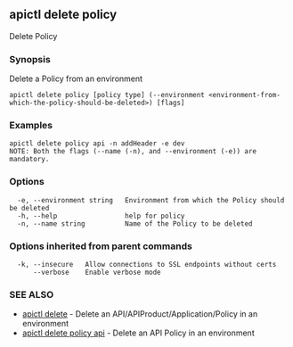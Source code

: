 ## apictl delete policy

Delete Policy

### Synopsis

Delete a Policy from an environment

```
apictl delete policy [policy type] (--environment <environment-from-which-the-policy-should-be-deleted>) [flags]
```

### Examples

```
apictl delete policy api -n addHeader -e dev
NOTE: Both the flags (--name (-n), and --environment (-e)) are mandatory.
```

### Options

```
  -e, --environment string   Environment from which the Policy should be deleted
  -h, --help                 help for policy
  -n, --name string          Name of the Policy to be deleted
```

### Options inherited from parent commands

```
  -k, --insecure   Allow connections to SSL endpoints without certs
      --verbose    Enable verbose mode
```

### SEE ALSO

* [apictl delete](apictl_delete.md)	 - Delete an API/APIProduct/Application/Policy in an environment
* [apictl delete policy api](apictl_delete_policy_api.md) - Delete an API Policy in an environment

